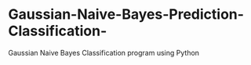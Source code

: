 # Gaussian-Naive-Bayes-Prediction-Classification-
Gaussian Naive Bayes Classification program using Python
